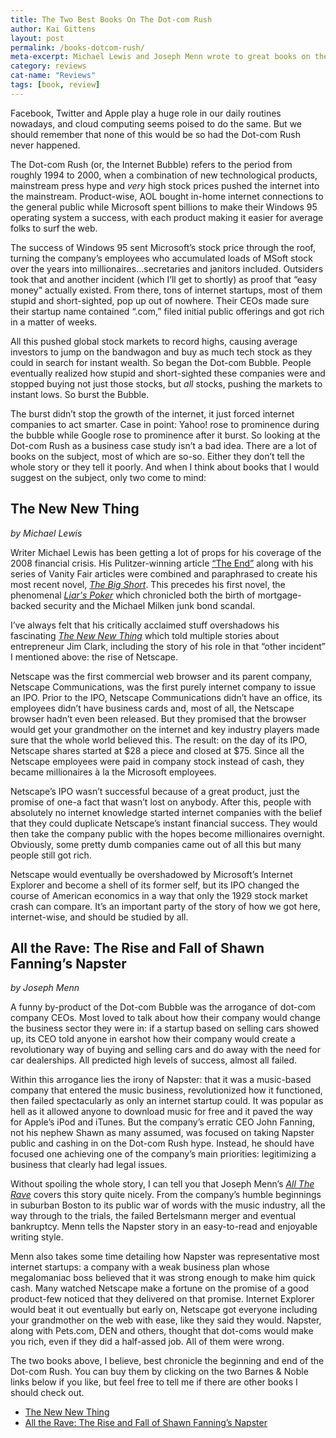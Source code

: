 ```yaml
---
title: The Two Best Books On The Dot-com Rush
author: Kai Gittens
layout: post
permalink: /books-dotcom-rush/
meta-excerpt: Michael Lewis and Joseph Menn wrote to great books on the Dot-com Rush.
category: reviews
cat-name: "Reviews"
tags: [book, review]
---
```


Facebook, Twitter and Apple play a huge role in our daily routines nowadays, and cloud computing seems poised to do the same. But we should remember that none of this would be so had the Dot-com Rush never happened.

The Dot-com Rush (or, the Internet Bubble) refers to the period from roughly 1994 to 2000, when a combination of new technological products, mainstream press hype and *very* high stock prices pushed the internet into the mainstream. Product-wise, AOL bought in-home internet connections to the general public while Microsoft spent billions to make their Windows 95 operating system a success, with each product making it easier for average folks to surf the web. 

The success of Windows 95 sent Microsoft’s stock price through the roof, turning the company’s employees who accumulated loads of MSoft stock over the years into millionaires…secretaries and janitors included. Outsiders took that and another incident (which I’ll get to shortly) as proof that “easy money” actually existed. From there, tons of internet startups, most of them stupid and short-sighted, pop up out of nowhere. Their CEOs made sure their startup name contained “.com,” filed initial public offerings and got rich in a matter of weeks. 

All this pushed global stock markets to record highs, causing average investors to jump on the bandwagon and buy as much tech stock as they could in search for instant wealth. So began the Dot-com Bubble. People eventually realized how stupid and short-sighted these companies were and stopped buying not just those stocks, but *all* stocks, pushing the markets to instant lows. So burst the Bubble.

The burst didn’t stop the growth of the internet, it just forced internet companies to act smarter. Case in point: Yahoo! rose to prominence during the bubble while Google rose to prominence after it burst. So looking at the Dot-com Rush as a business case study isn’t a bad idea. There are a lot of books on the subject, most of which are so-so. Either they don’t tell the whole story or they tell it poorly. And when I think about books that I would suggest on the subject, only two come to mind:


## The New New Thing  
*by Michael Lewis*  


Writer Michael Lewis has been getting a lot of props for his coverage of the 2008 financial crisis. His Pulitzer-winning article [“The End”][1] along with his series of Vanity Fair articles were combined and paraphrased to create his most recent novel, [*The Big Short*][2]. This precedes his first novel, the phenomenal [*Liar's Poker*][3] which chronicled both the birth of mortgage-backed security and the Michael Milken junk bond scandal.

I’ve always felt that his critically acclaimed stuff overshadows his fascinating [*The New New Thing*][4] which told multiple stories about entrepreneur Jim Clark, including the story of his role in that “other incident” I mentioned above: the rise of Netscape.

Netscape was the first commercial web browser and its parent company, Netscape Communications, was the first purely internet company to issue an IPO. Prior to the IPO, Netscape Communications didn’t have an office, its employees didn’t have business cards and, most of all, the Netscape browser hadn’t even been released. But they promised that the browser would get your grandmother on the internet and key industry players made sure that the whole world believed this. The result: on the day of its IPO, Netscape shares started at $28 a piece and closed at $75. Since all the Netscape employees were paid in company stock instead of cash, they became millionaires à la the Microsoft employees.

Netscape’s IPO wasn’t successful because of a great product, just the promise of one-a fact that wasn’t lost on anybody. After this, people with absolutely no internet knowledge started internet companies with the belief that they could duplicate Netscape’s instant financial success. They would then take the company public with the hopes become millionaires overnight. Obviously, some pretty dumb companies came out of all this but many people still got rich.

Netscape would eventually be overshadowed by Microsoft’s Internet Explorer and become a shell of its former self, but its IPO changed the course of American economics in a way that only the 1929 stock market crash can compare. It’s an important party of the story of how we got here, internet-wise, and should be studied by all.

## All the Rave: The Rise and Fall of Shawn Fanning’s Napster  
*by Joseph Menn*

A funny by-product of the Dot-com Bubble was the arrogance of dot-com company CEOs. Most loved to talk about how their company would change the business sector they were in: if a startup based on selling cars showed up, its CEO told anyone in earshot how their company would create a revolutionary way of buying and selling cars and do away with the need for car dealerships. All predicted high levels of success, almost all failed.

Within this arrogance lies the irony of Napster: that it was a music-based company that entered the music business, revolutionized how it functioned, then failed spectacularly as only an internet startup could. It was popular as hell as it allowed anyone to download music for free and it paved the way for Apple’s iPod and iTunes. But the company’s erratic CEO John Fanning, not his nephew Shawn as many assumed, was focused on taking Napster public and cashing in on the Dot-com Rush hype. Instead, he should have focused one achieving one of the company’s main priorities: legitimizing a business that clearly had legal issues.

Without spoiling the whole story, I can tell you that Joseph Menn’s [*All The Rave*][5] covers this story quite nicely. From the company’s humble beginnings in suburban Boston to its public war of words with the music industry, all the way through to the trials, the failed Bertelsmann merger and eventual bankruptcy. Menn tells the Napster story in an easy-to-read and enjoyable writing style.

Menn also takes some time detailing how Napster was representative most internet startups: a company with a weak business plan whose megalomaniac boss believed that it was strong enough to make him quick cash. Many watched Netscape make a fortune on the promise of a good product-few noticed that they delivered on that promise. Internet Explorer would beat it out eventually but early on, Netscape got everyone including your grandmother on the web with ease, like they said they would. Napster, along with Pets.com, DEN and others, thought that dot-coms would make you rich, even if they did a half-assed job. All of them were wrong.

The two books above, I believe, best chronicle the beginning and end of the Dot-com Rush. You can buy them by clicking on the two Barnes & Noble links below if you like, but feel free to tell me if there are other books I should check out.

*   [The New New Thing][4]
*   [All the Rave: The Rise and Fall of Shawn Fanning’s Napster][5]

[1]: http://www.mutualfundsbureau.com/docs/PortfolioMagazineArticle.pdf
[2]: http://www.amazon.com/The-Big-Short-Doomsday-Machine/dp/0393338827/ref=sr_1_1?ie=UTF8&qid=1373150165&sr=8-1&keywords=big+short
[3]: http://www.amazon.com/Liars-Poker-Michael-Lewis/dp/039333869X/ref=sr_1_1?s=books&ie=UTF8&qid=1373150233&sr=1-1
[4]: http://www.amazon.com/New-Thing-Silicon-Valley-Story/dp/0140296468/
[5]: http://www.amazon.com/All-Rave-Shawn-Fannings-Napster/dp/B000ENBO0S/
